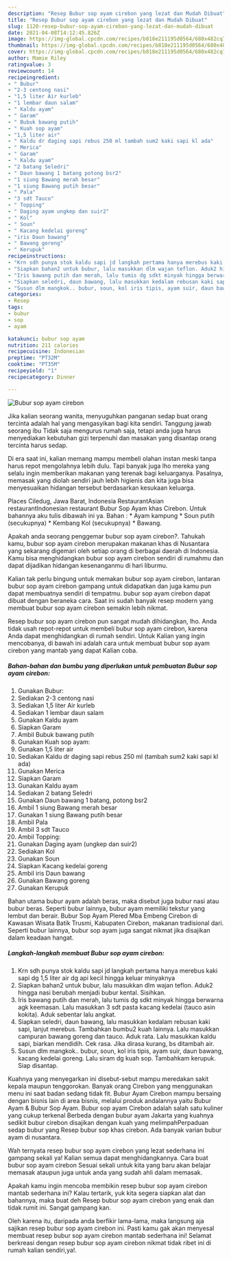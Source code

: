 ```yaml
---
description: "Resep Bubur sop ayam cirebon yang lezat dan Mudah Dibuat"
title: "Resep Bubur sop ayam cirebon yang lezat dan Mudah Dibuat"
slug: 1120-resep-bubur-sop-ayam-cirebon-yang-lezat-dan-mudah-dibuat
date: 2021-04-08T14:12:45.826Z
image: https://img-global.cpcdn.com/recipes/b818e211195d0564/680x482cq70/bubur-sop-ayam-cirebon-foto-resep-utama.jpg
thumbnail: https://img-global.cpcdn.com/recipes/b818e211195d0564/680x482cq70/bubur-sop-ayam-cirebon-foto-resep-utama.jpg
cover: https://img-global.cpcdn.com/recipes/b818e211195d0564/680x482cq70/bubur-sop-ayam-cirebon-foto-resep-utama.jpg
author: Mamie Riley
ratingvalue: 3
reviewcount: 14
recipeingredient:
- " Bubur"
- "2-3 centong nasi"
- "1,5 liter Air kurleb"
- "1 lembar daun salam"
- " Kaldu ayam"
- " Garam"
- " Bubuk bawang putih"
- " Kuah sop ayam"
- "1,5 liter air"
- " Kaldu dr daging sapi rebus 250 ml tambah sum2 kaki sapi kl ada"
- " Merica"
- " Garam"
- " Kaldu ayam"
- "2 batang Seledri"
- " Daun bawang 1 batang potong bsr2"
- "1 siung Bawang merah besar"
- "1 siung Bawang putih besar"
- " Pala"
- "3 sdt Tauco"
- " Topping"
- " Daging ayam ungkep dan suir2"
- " Kol"
- " Soun"
- " Kacang kedelai goreng"
- "iris Daun bawang"
- " Bawang goreng"
- " Kerupuk"
recipeinstructions:
- "Krn sdh punya stok kaldu sapi jd langkah pertama hanya merebus kaki sapi dg 1,5 liter air dg api kecil hingga keluar minyaknya"
- "Siapkan bahan2 untuk bubur, lalu masukkan dlm wajan teflon. Aduk2 hingga nasi berubah menjadi bubur kental. Sisihkan."
- "Iris bawang putih dan merah, lalu tumis dg sdkt minyak hingga berwarna agk keemasan. Lalu masukkan 3 sdt pasta kacang kedelai (tauco asin kokita). Aduk sebentar lalu angkat."
- "Siapkan seledri, daun bawang, lalu masukkan kedalam rebusan kaki sapi, lanjut merebus. Tambahkan bumbu2 kuah lainnya. Lalu masukkan campuran bawang goreng dan tauco. Aduk rata. Lalu masukkan kaldu sapi, biarkan mendidih. Cek rasa. Jika dirasa kurang, bs ditambah air."
- "Susun dlm mangkok.. bubur, soun, kol iris tipis, ayam suir, daun bawang, kacang kedelai goreng. Lalu siram dg kuah sop. Tambahkam kerupuk. Siap disantap."
categories:
- Resep
tags:
- bubur
- sop
- ayam

katakunci: bubur sop ayam 
nutrition: 211 calories
recipecuisine: Indonesian
preptime: "PT32M"
cooktime: "PT35M"
recipeyield: "1"
recipecategory: Dinner

---
```



![Bubur sop ayam cirebon](https://img-global.cpcdn.com/recipes/b818e211195d0564/680x482cq70/bubur-sop-ayam-cirebon-foto-resep-utama.jpg)

Jika kalian seorang wanita, menyuguhkan panganan sedap buat orang tercinta adalah hal yang mengasyikan bagi kita sendiri. Tanggung jawab seorang ibu Tidak saja mengurus rumah saja, tetapi anda juga harus menyediakan kebutuhan gizi terpenuhi dan masakan yang disantap orang tercinta harus sedap.

Di era  saat ini, kalian memang mampu membeli olahan instan meski tanpa harus repot mengolahnya lebih dulu. Tapi banyak juga lho mereka yang selalu ingin memberikan makanan yang terenak bagi keluarganya. Pasalnya, memasak yang diolah sendiri jauh lebih higienis dan kita juga bisa menyesuaikan hidangan tersebut berdasarkan kesukaan keluarga. 

Places Ciledug, Jawa Barat, Indonesia RestaurantAsian restaurantIndonesian restaurant Bubur Sop Ayam khas Cirebon. Untuk bahannya aku tulis dibawah ini ya. Bahan : * Ayam kampung * Soun putih (secukupnya) * Kembang Kol (secukupnya) * Bawang.

Apakah anda seorang penggemar bubur sop ayam cirebon?. Tahukah kamu, bubur sop ayam cirebon merupakan makanan khas di Nusantara yang sekarang digemari oleh setiap orang di berbagai daerah di Indonesia. Kamu bisa menghidangkan bubur sop ayam cirebon sendiri di rumahmu dan dapat dijadikan hidangan kesenanganmu di hari liburmu.

Kalian tak perlu bingung untuk memakan bubur sop ayam cirebon, lantaran bubur sop ayam cirebon gampang untuk didapatkan dan juga kamu pun dapat membuatnya sendiri di tempatmu. bubur sop ayam cirebon dapat dibuat dengan beraneka cara. Saat ini sudah banyak resep modern yang membuat bubur sop ayam cirebon semakin lebih nikmat.

Resep bubur sop ayam cirebon pun sangat mudah dihidangkan, lho. Anda tidak usah repot-repot untuk membeli bubur sop ayam cirebon, karena Anda dapat menghidangkan di rumah sendiri. Untuk Kalian yang ingin mencobanya, di bawah ini adalah cara untuk membuat bubur sop ayam cirebon yang mantab yang dapat Kalian coba.

<!--inarticleads1-->

##### Bahan-bahan dan bumbu yang diperlukan untuk pembuatan Bubur sop ayam cirebon:

1. Gunakan  Bubur:
1. Sediakan 2-3 centong nasi
1. Sediakan 1,5 liter Air kurleb
1. Sediakan 1 lembar daun salam
1. Gunakan  Kaldu ayam
1. Siapkan  Garam
1. Ambil  Bubuk bawang putih
1. Gunakan  Kuah sop ayam:
1. Gunakan 1,5 liter air
1. Sediakan  Kaldu dr daging sapi rebus 250 ml (tambah sum2 kaki sapi kl ada)
1. Gunakan  Merica
1. Siapkan  Garam
1. Gunakan  Kaldu ayam
1. Sediakan 2 batang Seledri
1. Gunakan  Daun bawang 1 batang, potong bsr2
1. Ambil 1 siung Bawang merah besar
1. Gunakan 1 siung Bawang putih besar
1. Ambil  Pala
1. Ambil 3 sdt Tauco
1. Ambil  Topping:
1. Gunakan  Daging ayam (ungkep dan suir2)
1. Sediakan  Kol
1. Gunakan  Soun
1. Siapkan  Kacang kedelai goreng
1. Ambil iris Daun bawang
1. Gunakan  Bawang goreng
1. Gunakan  Kerupuk


Bahan utama bubur ayam adalah beras, maka disebut juga bubur nasi atau bubur beras. Seperti bubur lainnya, bubur ayam memiliki tekstur yang lembut dan berair. Bubur Sop Ayam Plered Mba Embeng Cirebon di Kawasan Wisata Batik Trusmi, Kabupaten Cirebon, makanan tradisional dari. Seperti bubur lainnya, bubur sop ayam juga sangat nikmat jika disajikan dalam keadaan hangat. 

<!--inarticleads2-->

##### Langkah-langkah membuat Bubur sop ayam cirebon:

1. Krn sdh punya stok kaldu sapi jd langkah pertama hanya merebus kaki sapi dg 1,5 liter air dg api kecil hingga keluar minyaknya
1. Siapkan bahan2 untuk bubur, lalu masukkan dlm wajan teflon. Aduk2 hingga nasi berubah menjadi bubur kental. Sisihkan.
1. Iris bawang putih dan merah, lalu tumis dg sdkt minyak hingga berwarna agk keemasan. Lalu masukkan 3 sdt pasta kacang kedelai (tauco asin kokita). Aduk sebentar lalu angkat.
1. Siapkan seledri, daun bawang, lalu masukkan kedalam rebusan kaki sapi, lanjut merebus. Tambahkan bumbu2 kuah lainnya. Lalu masukkan campuran bawang goreng dan tauco. Aduk rata. Lalu masukkan kaldu sapi, biarkan mendidih. Cek rasa. Jika dirasa kurang, bs ditambah air.
1. Susun dlm mangkok.. bubur, soun, kol iris tipis, ayam suir, daun bawang, kacang kedelai goreng. Lalu siram dg kuah sop. Tambahkam kerupuk. Siap disantap.


Kuahnya yang menyegarkan ini disebut-sebut mampu meredakan sakit kepala maupun tenggorokan. Banyak orang Cirebon yang menggunakan menu ini saat badan sedang tidak fit. Bubur Ayam Cirebon mampu bersaing dengan bisnis lain di area bisnis, melalui produk andalannya yaitu Bubur Ayam &amp; Bubur Sop Ayam. Bubur sop ayam Cirebon adalah salah satu kuliner yang cukup terkenal Berbeda dengan bubur ayam Jakarta yang kuahnya sedikit bubur cirebon disajikan dengan kuah yang melimpahPerpaduan sedap bubur yang Resep bubur sop khas cirebon. Ada banyak varian bubur ayam di nusantara. 

Wah ternyata resep bubur sop ayam cirebon yang lezat sederhana ini gampang sekali ya! Kalian semua dapat menghidangkannya. Cara buat bubur sop ayam cirebon Sesuai sekali untuk kita yang baru akan belajar memasak ataupun juga untuk anda yang sudah ahli dalam memasak.

Apakah kamu ingin mencoba membikin resep bubur sop ayam cirebon mantab sederhana ini? Kalau tertarik, yuk kita segera siapkan alat dan bahannya, maka buat deh Resep bubur sop ayam cirebon yang enak dan tidak rumit ini. Sangat gampang kan. 

Oleh karena itu, daripada anda berfikir lama-lama, maka langsung aja sajikan resep bubur sop ayam cirebon ini. Pasti kamu gak akan menyesal membuat resep bubur sop ayam cirebon mantab sederhana ini! Selamat berkreasi dengan resep bubur sop ayam cirebon nikmat tidak ribet ini di rumah kalian sendiri,ya!.

